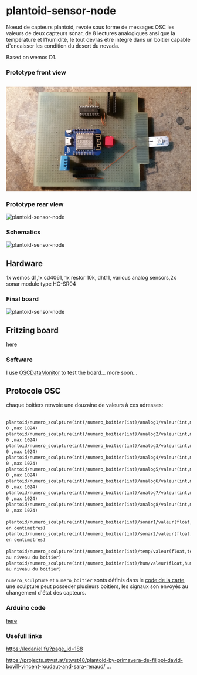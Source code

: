 # plantoid-sensor-node

Noeud de capteurs plantoid, revoie sous forme de messages OSC les valeurs de deux capteurs sonar, de 8 lectures analogiques ansi que la température et l'humidité, le tout devras étre intégré dans un boitier capable d'encaisser les condition du desert du nevada.

Based on wemos D1.

### Prototype front view
##
![plantoid-sensor-node](https://github.com/mart1ver/plantoid-OSC-sender/blob/master/images/front.jpg)
### Prototype rear view
![plantoid-sensor-node](https://github.com/mart1ver/plantoid-OSC-sender/blob/master/images/back.jpg)

### Schematics
![plantoid-sensor-node](https://github.com/mart1ver/plantoid-OSC-sender/blob/master/shema%20fritzing/plantoid_sch%C3%A9ma.jpg)
## Hardware
1x wemos d1,1x cd4061, 1x restor 10k, dht11, various analog sensors,2x sonar module type HC-SR04
### Final board
![plantoid-sensor-node](https://github.com/mart1ver/plantoid-OSC-sender/blob/master/shema%20fritzing/plantoid_circuit%20imprim%C3%A9.jpg)
## Fritzing board
[here](https://github.com/mart1ver/plantoid-OSC-sender/blob/master/shema%20fritzing/plantoid%20box%20Sketch.fzz)
### Software
I use [OSCDataMonitor](https://github.com/kasperkamperman/OSCDataMonitor) to test the board... more soon...
## Protocole OSC
chaque boitiers renvoie une douzaine de valeurs à ces adresses:
```

plantoid/numero_sculpture(int)/numero_boitier(int)/analog1/valeur(int,min 0 ,max 1024)
plantoid/numero_sculpture(int)/numero_boitier(int)/analog2/valeur(int,min 0 ,max 1024)
plantoid/numero_sculpture(int)/numero_boitier(int)/analog3/valeur(int,min 0 ,max 1024)
plantoid/numero_sculpture(int)/numero_boitier(int)/analog4/valeur(int,min 0 ,max 1024)
plantoid/numero_sculpture(int)/numero_boitier(int)/analog5/valeur(int,min 0 ,max 1024)
plantoid/numero_sculpture(int)/numero_boitier(int)/analog6/valeur(int,min 0 ,max 1024)
plantoid/numero_sculpture(int)/numero_boitier(int)/analog7/valeur(int,min 0 ,max 1024)
plantoid/numero_sculpture(int)/numero_boitier(int)/analog8/valeur(int,min 0 ,max 1024)

plantoid/numero_sculpture(int)/numero_boitier(int)/sonar1/valeur(float,distance en centimetres)
plantoid/numero_sculpture(int)/numero_boitier(int)/sonar2/valeur(float,distance en centimetres)

plantoid/numero_sculpture(int)/numero_boitier(int)/temp/valeur(float,temperature au niveau du boitier)
plantoid/numero_sculpture(int)/numero_boitier(int)/hum/valeur(float,humidité au niveau du boitier)

```

```numero_sculpture``` et ```numero_boitier``` sonts définis dans le  [code de la carte](https://github.com/mart1ver/plantoid-OSC-sender/blob/master/code%20arduino/plantoid-osc-sender.ino), une sculpture peut posseder plusieurs boitiers, les signaux son envoyés au changement d'état des capteurs.

### Arduino code
[here](https://github.com/mart1ver/plantoid-OSC-sender/blob/master/code%20arduino/plantoid-osc-sender.ino)

### Usefull links

https://ledaniel.fr/?page_id=188

https://projects.stwst.at/stwst48/plantoid-by-primavera-de-filippi-david-bovill-vincent-roudaut-and-sara-renaud/
...
